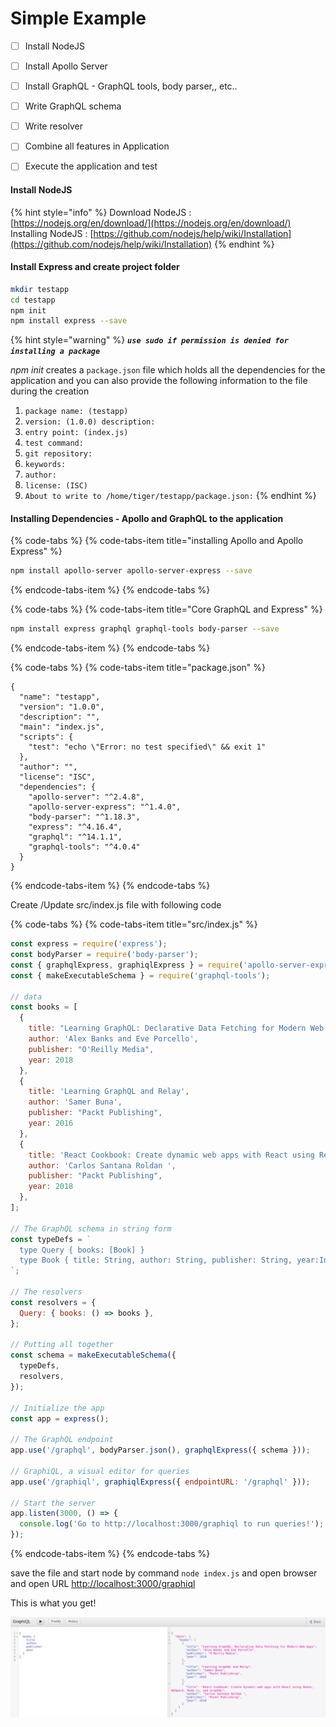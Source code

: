 # Simple Example

* [ ] Install NodeJS
* [ ] Install Apollo Server
* [ ] Install GraphQL - GraphQL tools, body parser,, etc..
* [ ] Write GraphQL schema
* [ ] Write resolver
* [ ] Combine all features in Application
* [ ] Execute the application and test



#### Install NodeJS

{% hint style="info" %}
Download NodeJS : [https://nodejs.org/en/download/](https://nodejs.org/en/download/) Installing NodeJS : [https://github.com/nodejs/help/wiki/Installation](https://github.com/nodejs/help/wiki/Installation)
{% endhint %}

#### Install Express and create project folder

```bash
mkdir testapp
cd testapp
npm init
npm install express --save
```

{% hint style="warning" %}
_**`use sudo if permission is denied for installing a package`**_

_npm init_ creates a `package.json` file which holds all the dependencies for the application and you can also provide the following information to the file during the creation

1. `package name: (testapp)` 
2. `version: (1.0.0) description:` 
3. `entry point: (index.js)` 
4. `test command:` 
5. `git repository:` 
6. `keywords:` 
7. `author:` 
8. `license: (ISC)` 
9. `About to write to /home/tiger/testapp/package.json:`
{% endhint %}

#### Installing Dependencies - Apollo and GraphQL to the application



{% code-tabs %}
{% code-tabs-item title="installing Apollo and Apollo Express" %}
```bash
npm install apollo-server apollo-server-express --save
```
{% endcode-tabs-item %}
{% endcode-tabs %}



{% code-tabs %}
{% code-tabs-item title="Core GraphQL and Express" %}
```bash
npm install express graphql graphql-tools body-parser --save
```
{% endcode-tabs-item %}
{% endcode-tabs %}

{% code-tabs %}
{% code-tabs-item title="package.json" %}
```text
{
  "name": "testapp",
  "version": "1.0.0",
  "description": "",
  "main": "index.js",
  "scripts": {
    "test": "echo \"Error: no test specified\" && exit 1"
  },
  "author": "",
  "license": "ISC",
  "dependencies": {
    "apollo-server": "^2.4.8",
    "apollo-server-express": "^1.4.0",
    "body-parser": "^1.18.3",
    "express": "^4.16.4",
    "graphql": "^14.1.1",
    "graphql-tools": "^4.0.4"
  }
}
```
{% endcode-tabs-item %}
{% endcode-tabs %}

Create /Update src/index.js file with following code

{% code-tabs %}
{% code-tabs-item title="src/index.js" %}
```javascript
const express = require('express');
const bodyParser = require('body-parser');
const { graphqlExpress, graphiqlExpress } = require('apollo-server-express');
const { makeExecutableSchema } = require('graphql-tools');

// data
const books = [
  {
    title: "Learning GraphQL: Declarative Data Fetching for Modern Web Apps",
    author: 'Alex Banks and Eve Porcello',
    publisher: "O'Reilly Media",
    year: 2018
  },
  {
    title: 'Learning GraphQL and Relay',
    author: 'Samer Buna',
    publisher: "Packt Publishing",
    year: 2016
  },
  {
    title: 'React Cookbook: Create dynamic web apps with React using Redux, Webpack, Node.js, and GraphQL',
    author: 'Carlos Santana Roldan ',
    publisher: "Packt Publishing",
    year: 2018
  },
];

// The GraphQL schema in string form
const typeDefs = `
  type Query { books: [Book] }
  type Book { title: String, author: String, publisher: String, year:Int }
`;

// The resolvers
const resolvers = {
  Query: { books: () => books },
};

// Putting all together
const schema = makeExecutableSchema({
  typeDefs,
  resolvers,
});

// Initialize the app
const app = express();

// The GraphQL endpoint
app.use('/graphql', bodyParser.json(), graphqlExpress({ schema }));

// GraphiQL, a visual editor for queries
app.use('/graphiql', graphiqlExpress({ endpointURL: '/graphql' }));

// Start the server
app.listen(3000, () => {
  console.log('Go to http://localhost:3000/graphiql to run queries!');
});
```
{% endcode-tabs-item %}
{% endcode-tabs %}

save the file and start node by command `node index.js` and open browser and open URL [http://localhost:3000/graphiql](http://localhost:3000/graphiql)

This is what you get!

![http://localhost:3000/graphiql](.gitbook/assets/screenshot-from-2019-03-13-18-06-29.png)



